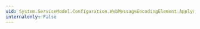 ```yaml
---
uid: System.ServiceModel.Configuration.WebMessageEncodingElement.ApplyConfiguration(System.ServiceModel.Channels.BindingElement)
internalonly: False
---
```

